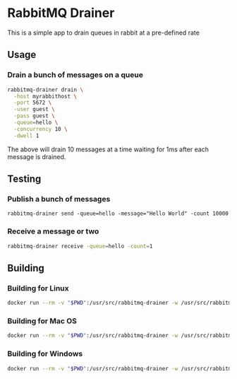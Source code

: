 # RabbitMQ Drainer
This is a simple app to drain queues in rabbit at a pre-defined rate

## Usage

### Drain a bunch of messages on a queue

```bash
rabbitmq-drainer drain \
  -host myrabbithost \
  -port 5672 \
  -user guest \
  -pass guest \
  -queue=hello \
  -concurrency 10 \
  -dwell 1
```
The above will drain 10 messages at a time waiting for 1ms after each message is drained.


## Testing
### Publish a bunch of messages

```
rabbitmq-drainer send -queue=hello -message="Hello World" -count 10000
```

### Receive a message or two

```bash
rabbitmq-drainer receive -queue=hello -count=1
```

## Building

### Building for Linux

```bash
docker run --rm -v "$PWD":/usr/src/rabbitmq-drainer -w /usr/src/rabbitmq-drainer -e GOMOD=/usr/src/rabbitmq-drainer/go.mod golang:1.13 go build -o ./out/linux/rabbitmq-drainer -v
```


### Building for Mac OS

```bash
docker run --rm -v "$PWD":/usr/src/rabbitmq-drainer -w /usr/src/rabbitmq-drainer -e GOMOD=/usr/src/rabbitmq-drainer/go.mod -e GOOS=darwin -e GOARCH=amd64 golang:1.13 go build -o ./out/darwin-amd64/rabbitmq-drainer -v
```


### Building for Windows

```bash
docker run --rm -v "$PWD":/usr/src/rabbitmq-drainer -w /usr/src/rabbitmq-drainer -e GOMOD=/usr/src/rabbitmq-drainer/go.mod -e GOOS=windows -e GOARCH=amd64 golang:1.13 go build -o ./out/win-amd64/rabbitmq-drainer.exe -v
```


